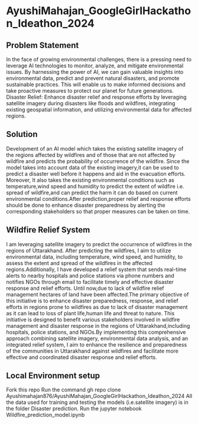 # AyushiMahajan_GoogleGirlHackathon_Ideathon_2024
## Problem Statement 
In the face of growing environmental challenges, there is a pressing need to leverage AI technologies to monitor, analyze, and mitigate environmental issues. By harnessing the power of AI, we can gain valuable insights into environmental data, predict and prevent natural disasters, and promote sustainable practices. This will enable us to make informed decisions and take proactive measures to protect our planet for future generations. 
 Disaster Relief: 
Enhance disaster relief and response efforts by leveraging satellite imagery during disasters like floods and wildfires, integrating existing geospatial information, and utilizing environmental data for affected regions.


## Solution
Development of an AI model which takes the existing satellite imagery of the regions affected by wildfires and of those that are not affected by wildfire and  predicts the probability of occurrence of the wildfire. Since the model takes into account data of the existing imagery,it can be used to predict a disaster well before it happens and aid in the evacuation efforts. Moreover, It also takes the existing environmental conditions such as temperature,wind speed and humidity to predict the extent of wildfire i.e. spread of wildfire,and can predict the harm it can do based on current environmental conditions.After prediction,proper relief and response efforts should be done to enhance disaster preparedness by alerting the corresponding stakeholders so that proper measures can be taken on time.

## Wildfire Relief System 
I am leveraging satellite imagery to predict the occurrence of wildfires in the regions of Uttarakhand. After predicting the wildfires, I aim to utilize environmental data, including temperature, wind speed, and humidity, to assess the extent and spread of the wildfires in the affected regions.Additionally, I have developed a relief system that sends real-time alerts to nearby hospitals and police stations via phone numbers and notifies NGOs through email to facilitate timely and effective disaster response and relief efforts.
Until now,due to lack of wildfire relief management hectares of land have been affected.The primary objective of this initiative is to enhance disaster preparedness, response, and relief efforts in regions prone to wildfires as due to lack of disaster management as  it can lead to loss of plant life,human life and threat to nature.
This initiative is designed to benefit various stakeholders  involved in wildfire management and disaster response in the regions of Uttarakhand,including hospitals, police stations, and NGOs.By implementing this comprehensive approach combining satellite imagery, environmental data analysis, and an integrated relief system, I  aim to enhance the resilience and preparedness of the communities in Uttarakhand against wildfires and facilitate more effective and coordinated disaster response and relief efforts.

## Local Environment setup
Fork this repo
Run the command gh repo clone Ayushimahajan876/AyushiMahajan_GoogleGirlHackathon_Ideathon_2024
All the data used for training and testing the models (i.e.satellite imagery) is in the folder Disaster prediction.
Run the jupyter notebook Wildfire_prediction_model.ipynb


